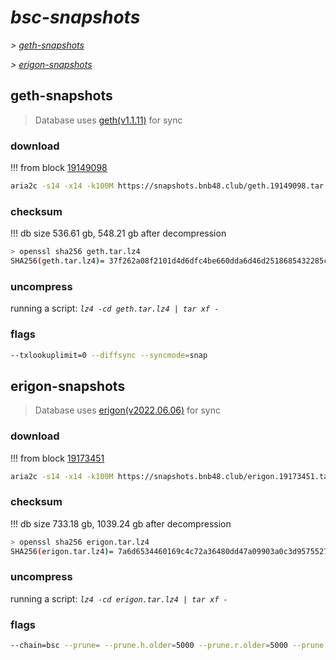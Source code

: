 # *bsc-snapshots*


*\> [geth-snapshots](#geth-snapshots)*

*\> [erigon-snapshots](#erigon-snapshots)*


## geth-snapshots


> Database uses [geth(v1.1.11)](https://github.com/bnb-chain/bsc/releases/tag/v1.1.11) for sync


### download

<!-- begin_geth -->

!!! from block [19149098](https://bscscan.com/block/19149098)
```bash
aria2c -s14 -x14 -k100M https://snapshots.bnb48.club/geth.19149098.tar.lz4 -o geth.tar.lz4
```


### checksum


!!! db size 536.61 gb, 548.21 gb after decompression
```bash
> openssl sha256 geth.tar.lz4
SHA256(geth.tar.lz4)= 37f262a08f2101d4d6dfc4be660dda6d46d2518685432285cba509f8d41609ac
```

<!-- end_geth -->

### uncompress


running a script: _`lz4 -cd geth.tar.lz4 | tar xf -`_


### flags


```bash
--txlookuplimit=0 --diffsync --syncmode=snap
```


## erigon-snapshots


> Database uses [erigon(v2022.06.06)](https://github.com/ledgerwatch/erigon/releases/tag/v2022.06.06) for sync


### download

<!-- begin_erigon -->

!!! from block [19173451](https://bscscan.com/block/19173451)
```bash
aria2c -s14 -x14 -k100M https://snapshots.bnb48.club/erigon.19173451.tar.lz4 -o erigon.tar.lz4
```


### checksum


!!! db size 733.18 gb, 1039.24 gb after decompression
```bash
> openssl sha256 erigon.tar.lz4
SHA256(erigon.tar.lz4)= 7a6d6534460169c4c72a36480dd47a09903a0c3d9575527f813ffa6100aa29f6
```

<!-- end_erigon -->

### uncompress


running a script: _`lz4 -cd erigon.tar.lz4 | tar xf -`_


### flags


```bash
--chain=bsc --prune= --prune.h.older=5000 --prune.r.older=5000 --prune.t.older=5000 --prune.c.older=5000 --db.pagesize=16k
```
